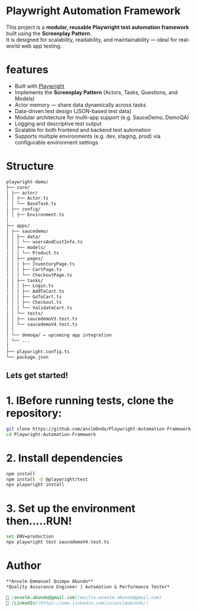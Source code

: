 # Playwright Automation Framework
This project is a **modular, reusable Playwright test automation framework** built using the **Screenplay Pattern**.  
It is designed for scalability, readability, and maintainability — ideal for real-world web app testing.

# features

- Built with [Playwright](https://playwright.dev)
- Implements the **Screenplay Pattern** (Actors, Tasks, Questions, and Models)
- Actor memory — share data dynamically across tasks
- Data-driven test design (JSON-based test data)  
- Modular architecture for multi-app support (e.g. SauceDemo, DemoQA)
- Logging and descriptive test output
- Scalable for both frontend and backend test automation
- Supports multiple environments (e.g. dev, staging, prod) via configurable environment settings

# Structure
```bash
playwright-demo/
├── core/
│ ├── actor/
│ │ ├── Actor.ts
│ │ └── BaseTask.ts
│ ├── config/
│ │ ├── Environment.ts
│
├── apps/
│ ├── saucedemo/
│ │ ├── data/
│ │ │ └── usersAndCustInfo.ts
│ │ ├── models/
│ │ │ └── Product.ts
│ │ ├── pages/
│ │ │ ├── InventoryPage.ts
│ │ │ ├── CartPage.ts
│ │ │ └── CheckoutPage.ts
│ │ ├── tasks/
│ │ │ ├── Login.ts
│ │ │ ├── AddToCart.ts
│ │ │ ├── GoToCart.ts
│ │ │ ├── Checkout.ts
│ │ │ └── ValidateCart.ts
│ │ └── tests/
│ │ ├── saucedemoV3.test.ts
│ │ └── saucedemoV4.test.ts
│ │
│ └── demoqa/ ← upcoming app integration
│ └── ...
│
├── playwright.config.ts
└── package.json
```
## Lets get started!

# 1. IBefore running tests, clone the repository:
```bash
git clone https://github.com/anslmbndo/Playwright-Automation-Framework.git
cd Playwright-Automation-Framework
```


# 2. Install dependencies
```bash
npm install
npm install -D @playwright/test
npx playwright install
```
# 3. Set up the environment then.....RUN!
```bash
set ENV=production
npx playwright test saucedemoV4.test.ts
```

# Author
```markdown
**Anselm Emmanuel Quimpo Abundo**  
*Quality Assurance Engineer | Automation & Performance Tester*  

📧 [anselm.abundo@gmail.com](mailto:anselm.abundo@gmail.com)  
🔗 [LinkedIn](https://www.linkedin.com/in/anslmabundo/)
```
